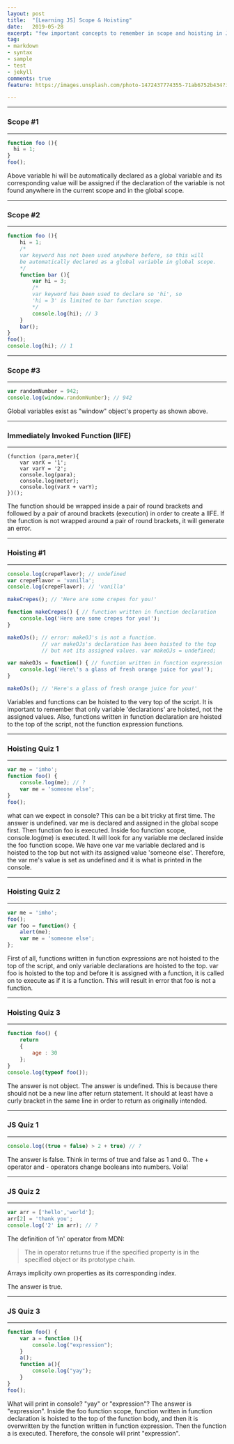 ```yaml
---
layout: post
title:  "[Learning JS] Scope & Hoisting"
date:   2019-05-28
excerpt: "few important concepts to remember in scope and hoisting in Javascript"
tag:
- markdown 
- syntax
- sample
- test
- jekyll
comments: true
feature: https://images.unsplash.com/photo-1472437774355-71ab6752b434?ixlib=rb-1.2.1&ixid=eyJhcHBfaWQiOjEyMDd9&auto=format&fit=crop&w=1267&q=80

---
```


---
### Scope #1
---
~~~javascript
function foo (){
  hi = 1;
}
foo();
~~~
Above variable hi will be automatically declared as a global variable and its corresponding value will be assigned if the declaration of the variable is not found anywhere in the current scope and in the global scope.  

---
### Scope #2
--- 
~~~javascript
function foo (){
    hi = 1; 
    /* 
    var keyword has not been used anywhere before, so this will  
    be automatically declared as a global variable in global scope.
    */
    function bar (){
        var hi = 3; 
        /* 
        var keyword has been used to declare so 'hi', so  
        'hi = 3' is limited to bar function scope.       
        */ 
        console.log(hi); // 3
    }
    bar();
}
foo();
console.log(hi); // 1
~~~ 
---
### Scope #3
---
~~~javascript
var randomNumber = 942;
console.log(window.randomNumber); // 942
~~~  
Global variables exist as "window" object's property as shown above.  

--- 
### Immediately Invoked Function (IIFE)
---
~~~
(function (para,meter){
    var varX = '1';
    var varY = '2';
    console.log(para);
    console.log(meter);
    console.log(varX + varY);
})();
~~~
The function should be wrapped inside a pair of round brackets and followed by a pair of around brackets (execution) in order to create a IIFE. If the function is not wrapped around a pair of round brackets, it will generate an error.

---
### Hoisting #1
---
~~~javascript
console.log(crepeFlavor); // undefined
var crepeFlavor = 'vanilla';
console.log(crepeFlavor); // 'vanilla'

makeCrepes(); // 'Here are some crepes for you!'

function makeCrepes() { // function written in function declaration
    console.log('Here are some crepes for you!');
}

makeOJs(); // error: makeOJ's is not a function. 
           // var makeOJs's declaration has been hoisted to the top 
           // but not its assigned values. var makeOJs = undefined;

var makeOJs = function() { // function written in function expression
    console.log('Here\'s a glass of fresh orange juice for you!');
}

makeOJs(); // 'Here's a glass of fresh orange juice for you!'
~~~
Variables and functions can be hoisted to the very top of the script. It is important to remember that only variable 'declarations' are hoisted, not the assigned values. Also, functions written in function declaration are hoisted to the top of the script, not the function expression functions.

---
### Hoisting Quiz 1
---
~~~javascript
var me = 'imho';
function foo() {
    console.log(me); // ?
    var me = 'someone else';
}
foo();
~~~
what can we expect in console? This can be a bit tricky at first time. The answer is undefined. var me is declared and assigned in the global scope first. Then function foo is executed. Inside foo function scope, console.log(me) is executed. It will look for any variable me declared inside the foo function scope. We have one var me variable declared and is hoisted to the top but not with its assigned value 'someone else'. Therefore, the var me's value is set as undefined and it is what is printed in the console. 

---
### Hoisting Quiz 2
---
~~~javascript
var me = 'imho';
foo();
var foo = function() {
    alert(me);
    var me = 'someone else';
};
~~~
First of all, functions written in function expressions are not hoisted to the top of the script, and only variable declarations are hoisted to the top. var foo is hoisted to the top and before it is assigned with a function, it is called on to execute as if it is a function. This will result in error that foo is not a function. 

---
### Hoisting Quiz 3
---
~~~javascript
function foo() {
    return 
    {
        age : 30
    };
}
console.log(typeof foo());
~~~
The answer is not object. The answer is undefined. This is because there should not be a new line after return statement. It should at least have a curly bracket in the same line in order to return as originally intended.

---
### JS Quiz 1
---
~~~javascript
console.log((true + false) > 2 + true) // ?
~~~
The answer is false. Think in terms of true and false as 1 and 0.. The + operator and - operators change booleans into numbers. Voila!

---
### JS Quiz 2
---
~~~javascript
var arr = ['hello','world'];
arr[2] = 'thank you';
console.log('2' in arr); // ?
~~~
The definition of 'in' operator from MDN: 
>The in operator returns true if the specified property is in the specified object or its prototype chain.  

Arrays implicity own properties as its corresponding index.

The answer is true.

---
### JS Quiz 3
---
~~~javascript
function foo() {
    var a = function (){
        console.log("expression");
    }
    a();
    function a(){
        console.log("yay");
    }
}
foo();
~~~

What will print in console? "yay" or "expression"? 
The answer is "expression". Inside the foo function scope, function written in function declaration is hoisted to the top of the function body, and then it is overwritten by the function written in function expression. Then the function a is executed. Therefore, the console will print "expression". 